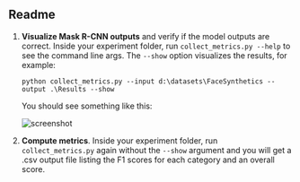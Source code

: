 ## Readme

1. **Visualize Mask R-CNN outputs** and verify if the model outputs are correct. Inside your experiment
folder, run `collect_metrics.py --help` to see the command line args. The `--show` option visualizes
the results, for example:
    ```
    python collect_metrics.py --input d:\datasets\FaceSynthetics --output .\Results --show
    ```
    You should see something like this:

    ![screenshot](screenshot.png)

1. **Compute metrics**. Inside your experiment folder, run `collect_metrics.py` again without the
`--show` argument and you will get a .csv output file listing the F1 scores for each category and an
overall score.
